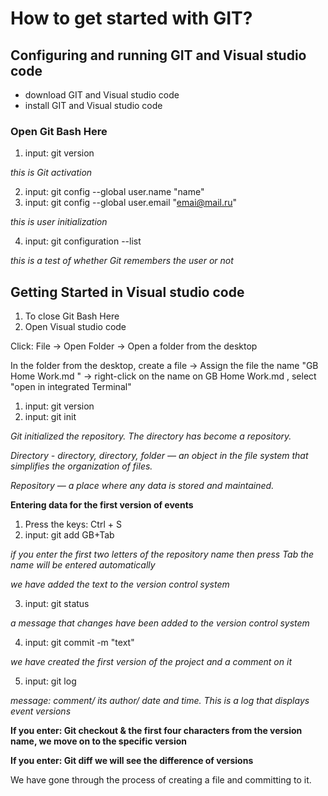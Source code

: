# How to get started with GIT?

## Configuring and running GIT and Visual studio code

* download GIT and Visual studio code
* install GIT and Visual studio code

### Open Git Bash Here

1. input: git version

*this is Git activation*

2. input: git config --global user.name "name"
3. input: git config --global user.email "emai@mail.ru"

*this is user initialization*

4. input: git configuration --list

*this is a test of whether Git remembers the user or not*

## Getting Started in Visual studio code

1. To close Git Bash Here
2. Open Visual studio code

Click: File -> Open Folder -> Open a folder from the desktop

In the folder from the desktop, create a file -> Assign the file the name "GB Home Work.md " -> right-click on the name on GB Home Work.md , select "open in integrated Terminal"

1. input: git version
2. input: git init

*Git initialized the repository. The directory has become a repository.*

*Directory - directory, directory, folder — an object in the file system that simplifies the organization of files.*

*Repository — a place where any data is stored and maintained.*

**Entering data for the first version of events**

1. Press the keys: Ctrl + S
2. input: git add GB+Tab 

*if you enter the first two letters of the repository name then press Tab the name will be entered automatically*

*we have added the text to the version control system*

3. input: git status

*a message that changes have been added to the version control system*

4. input: git commit -m "text"

*we have created the first version of the project and a comment on it*

5. input: git log

*message: comment/ its author/ date and time. This is a log that displays event versions*

**If you enter: Git checkout & the first four characters from the version name, we move on to the specific version**

**If you enter: Git diff we will see the difference of versions**

We have gone through the process of creating a file and committing to it.